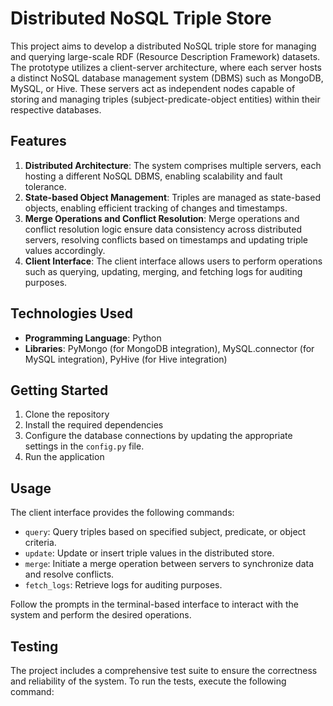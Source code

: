 # Distributed NoSQL Triple Store

This project aims to develop a distributed NoSQL triple store for managing and querying large-scale RDF (Resource Description Framework) datasets. The prototype utilizes a client-server architecture, where each server hosts a distinct NoSQL database management system (DBMS) such as MongoDB, MySQL, or Hive. These servers act as independent nodes capable of storing and managing triples (subject-predicate-object entities) within their respective databases.

## Features

1. **Distributed Architecture**: The system comprises multiple servers, each hosting a different NoSQL DBMS, enabling scalability and fault tolerance.
2. **State-based Object Management**: Triples are managed as state-based objects, enabling efficient tracking of changes and timestamps.
3. **Merge Operations and Conflict Resolution**: Merge operations and conflict resolution logic ensure data consistency across distributed servers, resolving conflicts based on timestamps and updating triple values accordingly.
4. **Client Interface**: The client interface allows users to perform operations such as querying, updating, merging, and fetching logs for auditing purposes.

## Technologies Used

- **Programming Language**: Python
- **Libraries**: PyMongo (for MongoDB integration), MySQL.connector (for MySQL integration), PyHive (for Hive integration)

## Getting Started

1. Clone the repository
2. Install the required dependencies
3. Configure the database connections by updating the appropriate settings in the `config.py` file.
4. Run the application

## Usage

The client interface provides the following commands:

- `query`: Query triples based on specified subject, predicate, or object criteria.
- `update`: Update or insert triple values in the distributed store.
- `merge`: Initiate a merge operation between servers to synchronize data and resolve conflicts.
- `fetch_logs`: Retrieve logs for auditing purposes.

Follow the prompts in the terminal-based interface to interact with the system and perform the desired operations.

## Testing

The project includes a comprehensive test suite to ensure the correctness and reliability of the system. To run the tests, execute the following command:
